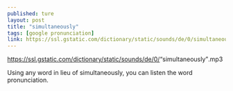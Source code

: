 ```yaml
---
published: ture
layout: post
title: "simultaneously"
tags: [google pronunciation]
link: https://ssl.gstatic.com/dictionary/static/sounds/de/0/simultaneously.mp3
---
```


https://ssl.gstatic.com/dictionary/static/sounds/de/0/<q>simultaneously</q>.mp3 

Using any word in lieu of simultaneously, you can listen the word pronunciation.

